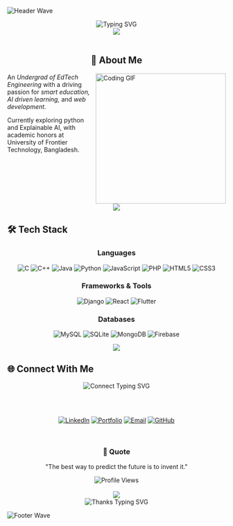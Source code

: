 ![Header Wave](https://capsule-render.vercel.app/api?type=waving&color=gradient&customColorList=6,11,20&height=280&section=header&text=Welcome%20to%20My%20Profile&fontSize=50&fontColor=ffffff&animation=twinkling&fontAlignY=35)

<div align="center"> <img src="https://readme-typing-svg.herokuapp.com?font=Fira+Code&pause=1000&color=36BCF7&width=600&lines=Hi+there%2C+I'm+Mastura+Jahan+Maria+👋;🎓+Educational+Technology+%26+Engineering+Student;💡+Bridging+Hardware,+Saftware+%26+AI;📚+Researching+Digital+Learning+%26+Curriculum;🚀+Building+Platforms+That+Empower+Learning" alt="Typing SVG" /> </div><div align="center"> <img src="https://capsule-render.vercel.app/api?type=rect&color=gradient&customColorList=6,11,20&height=2"/> </div><br/><div align="center">
  
## 🌟 About Me  

</div>

<img align="right" alt="Coding GIF" width="300" src="https://media.giphy.com/media/qgQUggAC3Pfv687qPC/giphy.gif"/>

An *Undergrad of EdTech Engineering* with a driving passion for *smart education,* *AI driven learning,* and *web development*.  

Currently exploring python and Explainable AI, with academic honors at University of Frontier Technology, Bangladesh.

<br clear="both"/>

<div align="center">
  <img src="https://capsule-render.vercel.app/api?type=rect&color=gradient&customColorList=11,6,20&height=2"/>
</div>

## 🛠 Tech Stack  

<div align="center">

### Languages
![C](https://img.shields.io/badge/C-00599C?style=for-the-badge&logo=c&logoColor=white)
![C++](https://img.shields.io/badge/C%2B%2B-00599C?style=for-the-badge&logo=c%2B%2B&logoColor=white)
![Java](https://img.shields.io/badge/Java-ED8B00?style=for-the-badge&logo=openjdk&logoColor=white)
![Python](https://img.shields.io/badge/Python-FFD43B?style=for-the-badge&logo=python&logoColor=blue)
![JavaScript](https://img.shields.io/badge/JavaScript-323330?style=for-the-badge&logo=javascript&logoColor=F7DF1E)
![PHP](https://img.shields.io/badge/PHP-777BB4?style=for-the-badge&logo=php&logoColor=white)
![HTML5](https://img.shields.io/badge/HTML5-E34F26?style=for-the-badge&logo=html5&logoColor=white)
![CSS3](https://img.shields.io/badge/CSS3-1572B6?style=for-the-badge&logo=css3&logoColor=white)

### Frameworks & Tools
![Django](https://img.shields.io/badge/Django-092E20?style=for-the-badge&logo=django&logoColor=green)
![React](https://img.shields.io/badge/React-20232A?style=for-the-badge&logo=react&logoColor=61DAFB)
![Flutter](https://img.shields.io/badge/Flutter-02569B?style=for-the-badge&logo=flutter&logoColor=white)

### Databases
![MySQL](https://img.shields.io/badge/MySQL-005C84?style=for-the-badge&logo=mysql&logoColor=white)
![SQLite](https://img.shields.io/badge/SQLite-07405E?style=for-the-badge&logo=sqlite&logoColor=white)
![MongoDB](https://img.shields.io/badge/MongoDB-4EA94B?style=for-the-badge&logo=mongodb&logoColor=white)
![Firebase](https://img.shields.io/badge/firebase-ffca28?style=for-the-badge&logo=firebase&logoColor=black)

</div>

<div align="center">
  <img src="https://capsule-render.vercel.app/api?type=rect&color=gradient&customColorList=20,11,6&height=2"/>
</div>

## 🌐 Connect With Me  

<div align="center">
  
<img src="https://readme-typing-svg.herokuapp.com?font=Fira+Code&pause=1000&color=4ECDC4&width=400&lines=Let's+connect+and+collaborate!;Always+open+to+new+opportunities!" alt="Connect Typing SVG" />

<br/><br/>

[![LinkedIn](https://img.shields.io/badge/LinkedIn-0077B5?style=for-the-badge&logo=linkedin&logoColor=white)](https://www.linkedin.com/in/mastura-jahan-maria-bdu/)
[![Portfolio](https://img.shields.io/badge/Portfolio-FF5722?style=for-the-badge&logo=web&logoColor=white)](https://mastura30.github.io/portfolio/)
[![Email](https://img.shields.io/badge/Email-D14836?style=for-the-badge&logo=gmail&logoColor=white)](mailto:masturajahanmaria@gmail.com)
[![GitHub](https://img.shields.io/badge/GitHub-100000?style=for-the-badge&logo=github&logoColor=white)](https://github.com/Mastura30)

<br/>

### 💭 Quote
"The best way to predict the future is to invent it."

</div>

<div align="center">
  <img src="https://komarev.com/ghpvc/?username=Mastura30&color=blueviolet&style=for-the-badge&label=Profile+Views" alt="Profile Views" />
</div>

<br/>

<div align="center">
  <img src="https://capsule-render.vercel.app/api?type=rect&color=gradient&customColorList=6,11,20&height=2"/>
</div>

<div align="center">
  <img src="https://readme-typing-svg.herokuapp.com?font=Fira+Code&pause=1000&color=36BCF7&width=400&lines=Thanks+for+visiting+my+profile!;Happy+coding!+🚀" alt="Thanks Typing SVG" />
</div>

![Footer Wave](https://capsule-render.vercel.app/api?type=waving&color=gradient&customColorList=6,11,20&height=120&section=footer)
